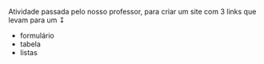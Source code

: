 Atividade passada pelo nosso professor, para criar um site com 3 links que levam para um ↧
<ul>
<li>formulário</li>
<li>tabela</li>  
<li>listas</li>
</ul>
